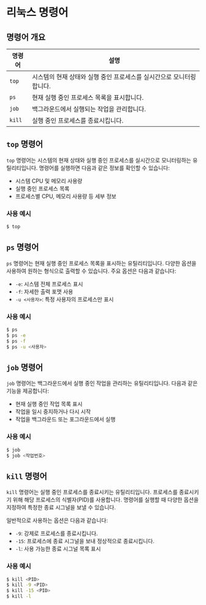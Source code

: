# 리눅스 명령어

## 명령어 개요

| 명령어 | 설명 |
|--------|------|
| `top` | 시스템의 현재 상태와 실행 중인 프로세스를 실시간으로 모니터링합니다. |
| `ps` | 현재 실행 중인 프로세스 목록을 표시합니다. |
| `job` | 백그라운드에서 실행되는 작업을 관리합니다. |
| `kill` | 실행 중인 프로세스를 종료시킵니다. |

## `top` 명령어

`top` 명령어는 시스템의 현재 상태와 실행 중인 프로세스를 실시간으로 모니터링하는 유틸리티입니다. 명령어를 실행하면 다음과 같은 정보를 확인할 수 있습니다:

- 시스템 CPU 및 메모리 사용량
- 실행 중인 프로세스 목록
- 프로세스별 CPU, 메모리 사용량 등 세부 정보

### 사용 예시

```bash
$ top
```

## `ps` 명령어

`ps` 명령어는 현재 실행 중인 프로세스 목록을 표시하는 유틸리티입니다. 다양한 옵션을 사용하여 원하는 형식으로 출력할 수 있습니다. 주요 옵션은 다음과 같습니다:

- `-e`: 시스템 전체 프로세스 표시
- `-f`: 자세한 출력 포맷 사용
- `-u <사용자>`: 특정 사용자의 프로세스만 표시

### 사용 예시

```bash
$ ps
$ ps -e
$ ps -f
$ ps -u <사용자>
```

## `job` 명령어

`job` 명령어는 백그라운드에서 실행 중인 작업을 관리하는 유틸리티입니다. 다음과 같은 기능을 제공합니다:

- 현재 실행 중인 작업 목록 표시
- 작업을 일시 중지하거나 다시 시작
- 작업을 백그라운드 또는 포그라운드에서 실행

### 사용 예시

```bash
$ job
$ job <작업번호>
```

## `kill` 명령어

`kill` 명령어는 실행 중인 프로세스를 종료시키는 유틸리티입니다. 프로세스를 종료시키기 위해 해당 프로세스의 식별자(PID)를 사용합니다. 명령어를 실행할 때 다양한 옵션을 지정하여 특정한 종료 시그널을 보낼 수 있습니다.

일반적으로 사용하는 옵션은 다음과 같습니다:

- `-9`: 강제로 프로세스를 종료시킵니다.
- `-15`: 프로세스에 종료 시그널을 보내 정상적으로 종료시킵니다.
- `-l`: 사용 가능한 종료 시그널 목록 표시

### 사용 예시

```bash
$ kill <PID>
$ kill -9 <PID>
$ kill -15 <PID>
$ kill -l
```
